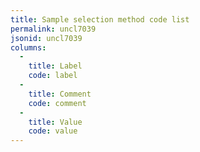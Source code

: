 ```yaml
---
title: Sample selection method code list
permalink: uncl7039
jsonid: uncl7039
columns:
  - 
    title: Label
    code: label
  - 
    title: Comment
    code: comment
  - 
    title: Value
    code: value
---
```


